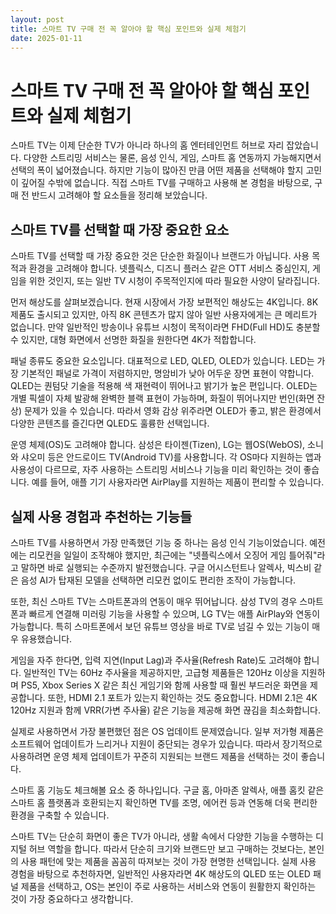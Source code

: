 ```yaml
---
layout: post
title: 스마트 TV 구매 전 꼭 알아야 할 핵심 포인트와 실제 체험기
date: 2025-01-11
---
```


# 스마트 TV 구매 전 꼭 알아야 할 핵심 포인트와 실제 체험기

스마트 TV는 이제 단순한 TV가 아니라 하나의 홈 엔터테인먼트 허브로 자리 잡았습니다. 다양한 스트리밍 서비스는 물론, 음성 인식, 게임, 스마트 홈 연동까지 가능해지면서 선택의 폭이 넓어졌습니다. 하지만 기능이 많아진 만큼 어떤 제품을 선택해야 할지 고민이 깊어질 수밖에 없습니다. 직접 스마트 TV를 구매하고 사용해 본 경험을 바탕으로, 구매 전 반드시 고려해야 할 요소들을 정리해 보았습니다.

## 스마트 TV를 선택할 때 가장 중요한 요소

스마트 TV를 선택할 때 가장 중요한 것은 단순한 화질이나 브랜드가 아닙니다. 사용 목적과 환경을 고려해야 합니다. 넷플릭스, 디즈니 플러스 같은 OTT 서비스 중심인지, 게임을 위한 것인지, 또는 일반 TV 시청이 주목적인지에 따라 필요한 사양이 달라집니다.

먼저 해상도를 살펴보겠습니다. 현재 시장에서 가장 보편적인 해상도는 4K입니다. 8K 제품도 출시되고 있지만, 아직 8K 콘텐츠가 많지 않아 일반 사용자에게는 큰 메리트가 없습니다. 만약 일반적인 방송이나 유튜브 시청이 목적이라면 FHD(Full HD)도 충분할 수 있지만, 대형 화면에서 선명한 화질을 원한다면 4K가 적합합니다.

패널 종류도 중요한 요소입니다. 대표적으로 LED, QLED, OLED가 있습니다. LED는 가장 기본적인 패널로 가격이 저렴하지만, 명암비가 낮아 어두운 장면 표현이 약합니다. QLED는 퀀텀닷 기술을 적용해 색 재현력이 뛰어나고 밝기가 높은 편입니다. OLED는 개별 픽셀이 자체 발광해 완벽한 블랙 표현이 가능하며, 화질이 뛰어나지만 번인(화면 잔상) 문제가 있을 수 있습니다. 따라서 영화 감상 위주라면 OLED가 좋고, 밝은 환경에서 다양한 콘텐츠를 즐긴다면 QLED도 훌륭한 선택입니다.

운영 체제(OS)도 고려해야 합니다. 삼성은 타이젠(Tizen), LG는 웹OS(WebOS), 소니와 샤오미 등은 안드로이드 TV(Android TV)를 사용합니다. 각 OS마다 지원하는 앱과 사용성이 다르므로, 자주 사용하는 스트리밍 서비스나 기능을 미리 확인하는 것이 좋습니다. 예를 들어, 애플 기기 사용자라면 AirPlay를 지원하는 제품이 편리할 수 있습니다.

## 실제 사용 경험과 추천하는 기능들

스마트 TV를 사용하면서 가장 만족했던 기능 중 하나는 음성 인식 기능이었습니다. 예전에는 리모컨을 일일이 조작해야 했지만, 최근에는 "넷플릭스에서 오징어 게임 틀어줘"라고 말하면 바로 실행되는 수준까지 발전했습니다. 구글 어시스턴트나 알렉사, 빅스비 같은 음성 AI가 탑재된 모델을 선택하면 리모컨 없이도 편리한 조작이 가능합니다.

또한, 최신 스마트 TV는 스마트폰과의 연동이 매우 뛰어납니다. 삼성 TV의 경우 스마트폰과 빠르게 연결해 미러링 기능을 사용할 수 있으며, LG TV는 애플 AirPlay와 연동이 가능합니다. 특히 스마트폰에서 보던 유튜브 영상을 바로 TV로 넘길 수 있는 기능이 매우 유용했습니다.

게임을 자주 한다면, 입력 지연(Input Lag)과 주사율(Refresh Rate)도 고려해야 합니다. 일반적인 TV는 60Hz 주사율을 제공하지만, 고급형 제품들은 120Hz 이상을 지원하며 PS5, Xbox Series X 같은 최신 게임기와 함께 사용할 때 훨씬 부드러운 화면을 제공합니다. 또한, HDMI 2.1 포트가 있는지 확인하는 것도 중요합니다. HDMI 2.1은 4K 120Hz 지원과 함께 VRR(가변 주사율) 같은 기능을 제공해 화면 끊김을 최소화합니다.

실제로 사용하면서 가장 불편했던 점은 OS 업데이트 문제였습니다. 일부 저가형 제품은 소프트웨어 업데이트가 느리거나 지원이 중단되는 경우가 있습니다. 따라서 장기적으로 사용하려면 운영 체제 업데이트가 꾸준히 지원되는 브랜드 제품을 선택하는 것이 좋습니다.

스마트 홈 기능도 체크해볼 요소 중 하나입니다. 구글 홈, 아마존 알렉사, 애플 홈킷 같은 스마트 홈 플랫폼과 호환되는지 확인하면 TV를 조명, 에어컨 등과 연동해 더욱 편리한 환경을 구축할 수 있습니다.

스마트 TV는 단순히 화면이 좋은 TV가 아니라, 생활 속에서 다양한 기능을 수행하는 디지털 허브 역할을 합니다. 따라서 단순히 크기와 브랜드만 보고 구매하는 것보다는, 본인의 사용 패턴에 맞는 제품을 꼼꼼히 따져보는 것이 가장 현명한 선택입니다. 실제 사용 경험을 바탕으로 추천하자면, 일반적인 사용자라면 4K 해상도의 QLED 또는 OLED 패널 제품을 선택하고, OS는 본인이 주로 사용하는 서비스와 연동이 원활한지 확인하는 것이 가장 중요하다고 생각합니다.
